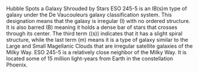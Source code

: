 Hubble Spots a Galaxy Shrouded by Stars 
 ESO 245-5 is an IB(s)m type of galaxy under the De Vaucouleurs galaxy classification system. This designation means that the galaxy is irregular (I) with no ordered structure. It is also barred (B) meaning it holds a dense bar of stars that crosses through its center. The third term ((s)) indicates that it has a slight spiral structure, while the last term (m) means it is a type of galaxy similar to the Large and Small Magellanic Clouds that are irregular satellite galaxies of the Milky Way. ESO 245-5 is a relatively close neighbor of the Milky Way. It is located some of 15 million light-years from Earth in the constellation Phoenix.
